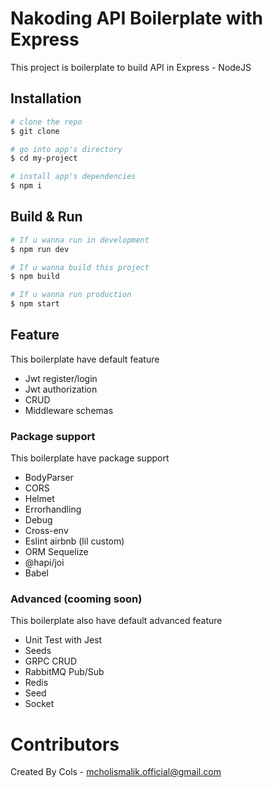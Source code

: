 # Nakoding API Boilerplate with Express
This project is boilerplate to build API in Express - NodeJS

## Installation

``` bash
# clone the repo
$ git clone 

# go into app's directory
$ cd my-project

# install app's dependencies
$ npm i
```

## Build & Run

``` bash
# If u wanna run in development 
$ npm run dev

# If u wanna build this project
$ npm build

# If u wanna run production
$ npm start
```

## Feature 
This boilerplate have default feature
- Jwt register/login
- Jwt authorization 
- CRUD 
- Middleware schemas

### Package support
This boilerplate have package support  
- BodyParser
- CORS
- Helmet
- Errorhandling
- Debug
- Cross-env 
- Eslint airbnb (lil custom)
- ORM Sequelize
- @hapi/joi
- Babel

### Advanced (cooming soon)
This boilerplate also have default advanced feature 
- Unit Test with Jest
- Seeds
- GRPC CRUD
- RabbitMQ Pub/Sub
- Redis
- Seed
- Socket

# Contributors
Created By Cols - mcholismalik.official@gmail.com
